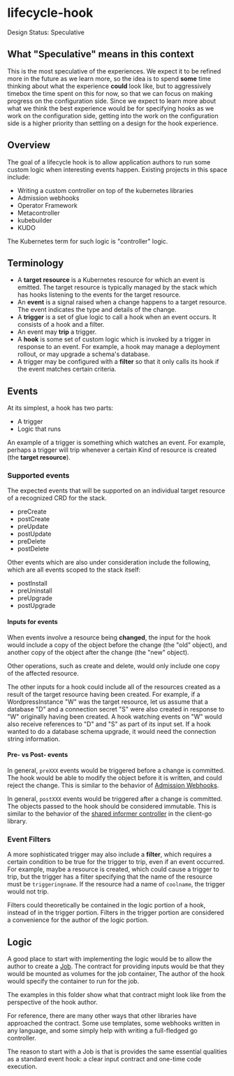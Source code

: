# lifecycle-hook

Design Status: Speculative

## What "Speculative" means in this context

This is the most speculative of the experiences. We expect it to be
refined more in the future as we learn more, so the idea is to spend
**some** time thinking about what the experience **could** look like,
but to aggressively timebox the time spent on this for now, so that we
can focus on making progress on the configuration side. Since we expect
to learn more about what we think the best experience would be for
specifying hooks as we work on the configuration side, getting into the
work on the configuration side is a higher priority than settling on a
design for the hook experience.

## Overview

The goal of a lifecycle hook is to allow application authors to run some
custom logic when interesting events happen. Existing projects in this
space include:

* Writing a custom controller on top of the kubernetes libraries
* Admission webhooks
* Operator Framework
* Metacontroller
* kubebuilder
* KUDO

The Kubernetes term for such logic is "controller" logic.

## Terminology

* A **target resource** is a Kubernetes resource for which an event is
  emitted. The target resource is typically managed by the stack which
  has hooks listening to the events for the target resource.
* An **event** is a signal raised when a change happens to a target
  resource. The event indicates the type and details of the change.
* A **trigger** is a set of glue logic to call a hook when an event
  occurs. It consists of a hook and a filter.
* An event may **trip** a trigger.
* A **hook** is some set of custom logic which is invoked by a trigger
  in response to an event. For example, a hook may manage a deployment
  rollout, or may upgrade a schema's database.
* A trigger may be configured with a **filter** so that it only calls
  its hook if the event matches certain criteria.

## Events

At its simplest, a hook has two parts:

* A trigger
* Logic that runs

An example of a trigger is something which watches an event. For
example, perhaps a trigger will trip whenever a certain Kind of resource
is created (the **target resource**).

### Supported events

The expected events that will be supported on an individual target
resource of a recognized CRD for the stack.

* preCreate
* postCreate
* preUpdate
* postUpdate
* preDelete
* postDelete

Other events which are also under consideration include the following,
which are all events scoped to the stack itself:

* postInstall
* preUninstall
* preUpgrade
* postUpgrade

#### Inputs for events

When events involve a resource being **changed**, the input for the hook
would include a copy of the object before the change (the "old" object),
and another copy of the object after the change (the "new" object).

Other operations, such as create and delete, would only include one copy
of the affected resource.

The other inputs for a hook could include all of the resources created
as a result of the target resource having been created. For example, if
a WordpressInstance "W" was the target resource, let us assume that a
database "D" and a connection secret "S" were also created in response
to "W" originally having been created. A hook watching events on "W"
would also receive references to "D" and "S" as part of its input set.
If a hook wanted to do a database schema upgrade, it would need the
connection string information.

#### Pre- vs Post- events

In general, `preXXX` events would be triggered before a change is
committed. The hook would be able to modify the object before it is
written, and could reject the change. This is similar to the behavior of
[Admission Webhooks][admission-webhook].

In general, `postXXX` events would be triggered after a change is
committed. The objects passed to the hook should be considered
immutable. This is similar to the behavior of the [shared informer
controller][shared-informer-controller] in the client-go library.

### Event Filters

A more sophisticated trigger may also include a **filter**, which
requires a certain condition to be true for the trigger to trip, even if
an event occurred. For example, maybe a resource is created, which could
cause a trigger to trip, but the trigger has a filter specifying that
the name of the resource must be `triggeringname`. If the resource had a
name of `coolname`, the trigger would not trip.

Filters could theoretically be contained in the logic portion of a hook,
instead of in the trigger portion. Filters in the trigger portion are
considered a convenience for the author of the logic portion.

## Logic

A good place to start with implementing the logic would be to allow the
author to create a [Job][kubernetes-job]. The contract for providing
inputs would be that they would be mounted as volumes for the job
container, The author of the hook would specify the container to run for
the job.

The examples in this folder show what that contract might look like from
the perspective of the hook author.

For reference, there are many other ways that other libraries have
approached the contract. Some use templates, some webhooks written in
any language, and some simply help with writing a full-fledged go
controller.

The reason to start with a Job is that is provides the same essential
qualities as a standard event hook: a clear input contract and one-time
code execution.

<!-- Links -->
[admission-webhook]: https://kubernetes.io/docs/reference/access-authn-authz/extensible-admission-controllers/
[shared-informer-controller]: https://github.com/kubernetes/client-go/blob/master/tools/cache/controller.go
[kubernetes-job]: https://kubernetes.io/docs/concepts/workloads/controllers/jobs-run-to-completion/
